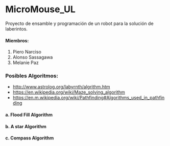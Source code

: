 # MicroMouse_UL
Proyecto de ensamble y programación de un robot para la solución de laberintos.

#### Miembros:
1. Piero Narciso
2. Alonso Sassagawa
3. Melanie Paz

### Posibles Algoritmos:
* http://www.astrolog.org/labyrnth/algrithm.htm
* https://en.wikipedia.org/wiki/Maze_solving_algorithm
* https://en.m.wikipedia.org/wiki/Pathfinding#Algorithms_used_in_pathfinding
#### a. Flood Fill Algorithm
#### b. A star Algorithm
#### c. Compass Algorithm
